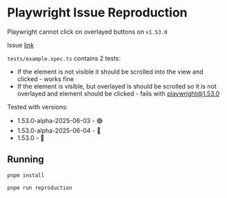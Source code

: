 # Playwright Issue Reproduction

Playwright cannot click on overlayed buttons on `v1.53.0`

Issue [link](https://github.com/microsoft/playwright/issues/36339)

`tests/example.spec.ts` contains 2 tests:

- If the element is not visible it should be scrolled into the view and clicked - works fine
- If the element is visible, but overlayed is should be scrolled so it is not overlayed and element should be clicked - fails with playwright@1.53.0

Tested with versions:
- 1.53.0-alpha-2025-06-03 - 🟢
- 1.53.0-alpha-2025-06-04 - 🔴
- 1.53.0 - 🔴

## Running

```sh
pnpm install

pnpm run reproduction
```
